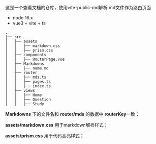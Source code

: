 
这是一个查看文档的仓库，使用vite-public-md解析.md文件作为路由页面
- node 16.x
- vue3 + vite + ts
```
.
├── src
│   ├── assets
│   │   ├── markdown.css
│   │   ├── prism.css
│   ├── components
│   │   ├── RouterPage.vue
│   ├── Markdowns
│   │   ├── name.md
│   ├── router
│   │   ├── mds.ts
│   │   ├── pages.ts
│   │   ├── index.ts
│   ├── views
│   │   ├── Home
│   │   ├── Question
│   │   ├── Study
```
**Markdowns** 下的文件名和 **router/mds** 的数据中 **routerKey**一致；

**assets/markdown.css** 用于markdown解析样式；

**assets/prism.css** 用于代码高亮样式；